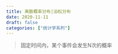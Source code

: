 ```yaml
---
title: 离散概率分布|泊松分布
date: 2020-11-11
draft: false
categories: ["统计学系列"]
---
```


>固定时间内，某个事件会发生N次的概率

